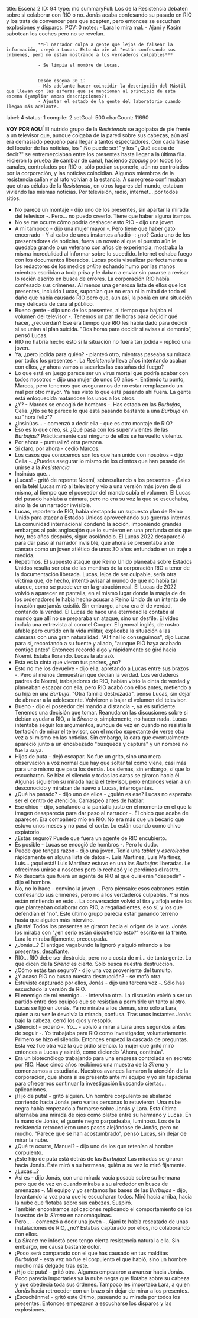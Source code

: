 title:          Escena 2
ID:             94
type:           md
summaryFull:    Los de la Resistencia debaten sobre si colaborar con RIO o no. Jonás acaba confesando su pasado en RIO y los trata de convencer para que acepten, pero entonces se escuchan explosiones y disparos.
POV:            0
notes:          - Lara lo mira mal.
                - Ajani y Kasim sabotean los coches pero no se revelan.
                
                **El narrador culpa a gente que lejos de falsear la información, creyó a Lucas. Esto da pie al "están confesando sus crímenes, pero no están mostrando a los verdaderos culpables***
                
                - Se limpia el nombre de Lucas.
                
                
                Desde escena 30.1:
                - Más adelante hacer coincidir la descripción del Mástil que llevan con las esferas que se mencionan al principio de esta escena (¿ampliar ambas descripciones?).
                - Ajustar el estado de la gente del laboratorio cuando llegan más adelante.
label:          4
status:         1
compile:        2
setGoal:        500
charCount:      11690


**VOY POR AQUÍ**
El nutrido grupo de la *Resistencia* se agolpaba de pie frente a un televisor que, aunque colgaba de la pared sobre sus cabezas, aún así era demasiado pequeño para llegar a tantos espectadores. Con cada frase del locutor de las noticias, los "¡No puede ser!" y los "¿Qué acaba de decir?" se entremezclaban entre los presentes hasta llegar a la última fila.
Hicieron la prueba de cambiar de canal, haciendo *zapping* por todos los canales, controlados por RIO o, sólo podían suponerlo, aún no controlados por la corporación, y las noticias coincidían.
Algunos miembros de la resistencia salían y al rato volvían a la estancia. A su regreso confirmaban que otras células de la *Resistencia*, en otros lugares del mundo, estaban viviendo las mismas noticias. Por televisión, radio, internet... por todos sitios.
- No parece un montaje - dijo uno de los presentes, sin apartar la mirada del televisor -. Pero... no puedo creerlo. Tiene que haber alguna trampa.
- No se me ocurre cómo podría deshacer esto RIO - dijo una joven.
- A mí tampoco - dijo una mujer mayor -. Pero tiene que haber gato encerrado - Y al cabo de unos instantes añadió -: ¿no?
Cada uno de los presentadores de noticias, fuera un novato al que el puesto aún le quedaba grande o un veterano con años de experiencia, mostraba la misma incredulidad al informar sobre lo sucedido.
Internet echaba fuego con los documentos liberados. Lucas podía visualizar perfectamente a los redactores de los medios *online* echando humo por las manos mientras escribían a toda prisa y le daban a enviar sin pararse a revisar lo recién escrito en busca de errores.
La corporación RIO había confesado sus crímenes.
Al menos una generosa lista de ellos que los presentes, incluido Lucas, suponían que no eran ni la mitad de todo el daño que había causado RIO pero que, aún así, la ponía en una situación muy delicada de cara al público.
- Bueno gente - dijo uno de los presentes, al tiempo que bajaba el volumen del televisor -. Tenemos un par de horas para decidir qué hacer, ¿recuerdan?
Ese era tiempo que RIO les había dado para decidir si se unían al plan suicida.
"Dos horas para decidir si avisas al demonio", pensó Lucas.
- RIO no habría hecho esto si la situación no fuera tan jodida - replicó una joven.
- Ya, ¿pero jodida para quién? - planteó otro, mientras paseaba su mirada por todos los presentes -. La *Resistencia* lleva años intentando acabar con ellos, ¿y ahora vamos a sacarles las castañas del fuego?
- Lo que está en juego parece ser un virus mortal que podría acabar con todos nosotros - dijo una mujer de unos 50 años -. Entiendo tu punto, Marcos, pero tenemos que asegurarnos de no estar remplazando un mal por otro mayor. Ya has visto lo que está pasando ahí fuera. La gente está enloquecida matándose los unos a los otros.
-  ¿Y? - Marcos se encogió de hombros -. Has estado en las *Burbujas*, Celia. ¿No se te parece lo que está pasando bastante a una *Burbuja* en su "hora feliz"?
- ¿Insinúas... - comenzó a decir ella - que es otro montaje de RIO?
- Eso es lo que creo, sí. ¿Qué pasa con los supervivientes de las *Burbujas*? Prácticamente casi ninguno de ellos se ha vuelto violento.
- Por ahora - puntualizó otra persona.
- Sí claro, por ahora - cedió Marcos.
- Los casos que conocemos son los que han unido con nosotros - dijo Celia -. ¿Puedes asegurar lo mismo de los cientos que han pasado de unirse a la *Resistencia*
- Insinúas que...
- ¡Lucas! - gritó de repente Noemí, sobresaltando a los presentes - ¡Sales en la tele!
Lucas miró al televisor y vio a una versión más joven de si mismo, al tiempo que el poseedor del mando subía el volumen.
El Lucas del pasado hablaba a cámara, pero no era su voz la que se escuchaba, sino la de un narrador invisible.
- Lucas, reportero de RIO, había destapado un supuesto plan de Reino Unido para atacar a Estados Unidos aprovechando sus guerras internas. La comunidad internacional condenó la acción, imponiendo grandes embargos al país anglosajón que lo sumieron en una profunda crisis que hoy, tres años después, sigue asolándolo.
El Lucas 2022 desapareció para dar paso al narrador invisible, que ahora se presentaba ante cámara como un joven atlético de unos 30 años enfundado en un traje a medida.
- Repetimos. El supuesto ataque que Reino Unido planeaba sobre Estados Unidos resulta ser otra de las mentiras de la corporación RIO a tenor de la documentación liberada. Lucas, lejos de ser culpable, sería otra víctima que, de hecho, intentó avisar al mundo de que no había tal ataque, como se puede ver en la grabación real.
El Lucas de 2022 volvió a aparecer en pantalla, en el mismo lugar donde la magia de de los ordenadores le había hecho acusar a Reino Unido de un intento de invasión que jamás existió. Sin embargo, ahora era él de verdad, contando la verdad. El Lucas de hace una eternidad le contaba al mundo que allí no se preparaba un ataque, sino un desfile.
El vídeo incluía una entrevista al coronel Cooper. El general inglés, de rostro afable pero curtido en la vida militar, explicaba la situación a las cámaras con una gran naturalidad.
"Al final lo conseguimos", dijo Lucas para sí, recordando a su fuente y aliado, "aunque RIO haya acabado contigo antes"
Entonces recordó algo y rápidamente se giró hacia Noemí.
Estaba llorando.
Lucas la abrazó.
- Esta es la cinta que vieron tus padres, ¿no?
- Esto no me los devuelve - dijo ella, apretando a Lucas entre sus brazos -. Pero al menos demuestran que decían la verdad.
Los verdaderos padres de Noemí, trabajadores de RIO, habían visto la cinta de verdad y planeaban escapar con ella, pero RIO acabó con ellos antes, metiendo a su hija en una *Burbuja*.
"Otra familia destrozada", pensó Lucas, sin dejar de abrazar a la adolescente.
Volvieron a bajar el volumen del televisor.
- Bueno - dijo el poseedor del mando a distancia -, ya es suficiente. Tenemos una decisión que tomar.
Reanudaron las discusiones sobre si debían ayudar a RIO, a la *Sirena* o, simplemente, no hacer nada. Lucas intentaba seguir los argumentos, aunque de vez en cuando no resistía la tentación de mirar el televisor, con el morbo expectante de verse otra vez a si mismo en las noticias. Sin embargo, la cara que eventualmente apareció junto a un encabezado "búsqueda y captura" y un nombre no fue la suya.
- Hijos de puta - dejó escapar. No fue un grito, sino una mera observación a voz normal que hay que soltar tal como viene, casi más para uno mismo que para los demás.
Los demás, sin embargo, sí que lo escucharon. Se hizo el silencio y todas las caras se giraron hacia él. Algunas siguieron su mirada hacia el televisor, pero entonces veían a un desconocido y miraban de nuevo a Lucas, interrogantes.
- ¿Qué ha pasado? - dijo uno de ellos - ¿quién es ese?
Lucas no esperaba ser el centro de atención. Carraspeó antes de hablar.
- Ese chico - dijo, señalando a la pantalla justo en el momento en el que la imagen desaparecía para dar paso al narrador -. El chico que acaba de aparecer. Era compañero mío en RIO. No era más que un becario que estuvo unos meses y no pasó el corte. Lo están usando como chivo expiatorio.
- ¿Estás seguro? Puede que fuera un agente de RIO encubierto.
- Es posible - Lucas se encogió de hombros -. Pero lo dudo.
- Puede que tengas razón - dijo una joven. Tenía una *tablet* y *escroleaba* rápidamente en alguna lista de datos -. Luís Martínez, Luis Martínez, Luis... ¡aquí está! Luis Martínez estuvo en una las *Burbujas* liberadas. Le ofrecimos unirse a nosotros pero lo rechazó y le perdimos el rastro.
- No descarta que fuera un agente de RIO al que quisieran "despedir" - dijo el hombre.
- No, no lo hace - convino la joven -. Pero piénsalo: esos cabrones están confesando sus crímenes, pero no a los verdaderos culpables. Y si nos están mintiendo en esto...
La conversación volvió al tira y afloja entre los que planteaban colaborar con RIO, a regañadientes, eso sí, y los que defendían el "no". Este último grupo parecía estar ganando terreno hasta que alguien más intervino.
- ¡Basta!
Todos los presentes se giraron hacia el origen de la voz. Jonás los miraba con "¿en serio están discutiendo esto?" escrito en la frente.
Lara lo miraba fijamente, preocupada.
- ¿Jonás...?
El antiguo vagabundo la ignoró y siguió mirando a los presentes, desafiante.
- RIO... RIO debe ser destruida, pero no a costa de mi... de tanta gente. Lo que dicen de la *Sirena* es cierto. Sólo busca nuestra destrucción.
- ¿Cómo estás tan seguro? - dijo una voz proveniente del tumulto.
- ¿Y acaso RIO no busca nuestra destrucción? - se mofó otra.
- Estuviste capturado por ellos, Jonás - dijo una tercera voz -. Sólo has escuchado la versión de RIO.
- El enemigo de mi enemigo... - intervino otra.
La discusión volvió a ser un partido entre dos equipos que se resistían a permitirle un tanto al otro.
Lucas se fijó en Jonás. Ya no miraba a los demás, sino sólo a Lara, quien a su vez le devolvía la mirada, confusa.
Tras unos instantes Jonás bajo la cabeza, cerró los ojos y resopló.
- ¡Silencio! - ordenó -. Yo... - volvió a mirar a Lara unos segundos antes de seguir -. Yo trabajaba para RIO como investigador, voluntariamente.
Primero se hizo el silencio. Entonces empezó la cascada de preguntas.
Esta vez fue otra voz la que pidió silencio. la mujer que gritó miró entonces a Lucas y asintió, como diciendo "Ahora, continúa".
- Era un biotecnólogo trabajando para una empresa controlada en secreto por RIO. Hace cinco años recibimos una muestra de la *Sirena* y comenzamos a estudiarla. Nuestros avances llamaron la atención de la corporación, que ahora sí se presentó ante mi equipo y yo sin tapaderas para ofrecernos continuar la investigación buscando ciertas... aplicaciones.
- ¡Hijo de puta! - gritó alguien. Un hombre corpulento se abalanzó corriendo hacia Jonás pero varias personas lo retuvieron.
Una nube negra había empezado a formarse sobre Jonás y Lara. Esta última alternaba una mirada de ojos como platos entre su hermano y Lucas. En la mano de Jonás, el guante negro parpadeaba, luminoso.
Los de la resistencia retrocedieron unos pasos alejándose de Jonás, pero no mucho.
"Parece que se han acostumbrado", pensó Lucas, sin dejar de mirar la nube.
- ¿Qué te ocurre, Manuel? - dijo uno de los que retenían al hombre corpulento.
- ¡Este hijo de puta está detrás de las *Burbujas*!
Las miradas se giraron hacia Jonás. Este miró a su hermana, quién a su vez lo miró fijamente.
- ¿Lucas...?
- Así es - dijo Jonás, con una mirada vacía posada sobre su hermana pero que de vez en cuando miraba a su alrededor en busca de amenazas -. Mi equipo y yo sentamos las bases de las *Burbujas* - dijo, levantando la voz para que lo escucharan todos.
Miró hacia arriba, hacia la nube que flotaba sobre sus cabezas. Suspiró.
- También encontramos aplicaciones replicando el comportamiento de los insectos de la *Sirena* en nanomáquinas.
- Pero... - comenzó a decir una joven -. Ajani te había rescatado de unas instalaciones de RIO, ¿no? Estabas capturado por ellos, no colaborando con ellos.
- La *Sirena* me infectó pero tengo cierta resistencia natural a ella. Sin embargo, me causa bastante dolor.
- ¡Poco será comparado con el que has causado en tus malditas *Burbujas*! - esta vez no fue el corpulento el que habló, sino un hombre mucho más delgado tras este.
- ¡Hijo de puta! - gritó otra.
Algunos empezaron a avanzar hacia Jonás. Poco parecía importarles ya la nube negra que flotaba sobre su cabeza y que obedecía toda sus órdenes. Tampoco les importaba Lara, a quien Jonás hacia retroceder con un brazo sin dejar de mirar a los presentes.
- ¡Escuchénme! - gritó este último, paseando su mirada por todos los presentes.
Entonces empezaron a escucharse los disparos y las explosiones.